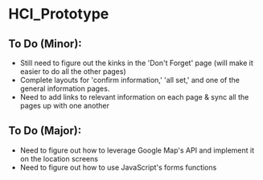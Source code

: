 # HCI_Prototype

## To Do (Minor):
- Still need to figure out the kinks in the 'Don't Forget' page (will make it easier to do all the other pages)
- Complete layouts for 'confirm information,' 'all set,' and one of the general information pages. 
- Need to add links to relevant information on each page & sync all the pages up with one another 

## To Do (Major):
- Need to figure out how to leverage Google Map's API and implement it on the location screens
- Need to figure out how to use JavaScript's forms functions
